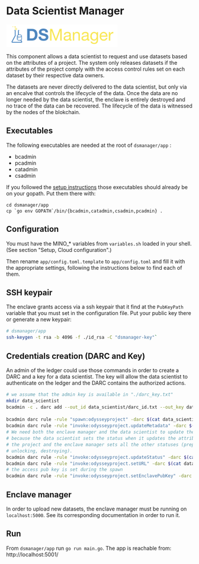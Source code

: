 # Data Scientist Manager

![DOM logo](assets/dsm-logo.png)

This component allows a data scientist to request and use datasets based on the
attributes of a project. The system only releases datasets if the attributes of
the project comply with the access control rules set on each dataset by their
respective data owners.

The datasets are never directly delivered to the data scientist, but only via an
encalve that controls the lifecycle of the data. Once the data are no longer
needed by the data scientist, the enclave is entirely destroyed and no trace of
the data can be recovered. The lifecycle of the data is witnessed by the nodes
of the blokchain.

## Executables

The following executables are needed at the root of `dsmanager/app` :

- bcadmin
- pcadmin
- catadmin
- csadmin

If you followed the [setup instructions](setup.md#generate-the-executables)
those executables should already be on your gopath. Put them there with:

```
cd dsmanager/app
cp `go env GOPATH`/bin/{bcadmin,catadmin,csadmin,pcadmin} .
```

## Configuration

You must have the MINO_* variables from `variables.sh` loaded in your shell.
(See section "Setup, Cloud configuration".)

Then rename `app/config.toml.template` to `app/config.toml` and fill it
with the appropriate settings, following the instructions below to find
each of them.

## SSH keypair

The enclave grants access via a ssh keypair that it find at the `PubKeyPath`
variable that you must set in the configuration file. Put your public key there
or generate a new keypair:

```bash
# dsmanager/app
ssh-keygen -t rsa -b 4096 -f ./id_rsa -C "dsmanager-key"`
```

## Credentials creation (DARC and Key)

An admin of the ledger could use those commands in order to create a DARC and a
key for a data scientist. The key will allow the data scientist to authenticate
on the ledger and the DARC contains the authorized actions.

```bash
# we assume that the admin key is available in "./darc_key.txt"
mkdir data_scientist
bcadmin -c . darc add --out_id data_scientist/darc_id.txt --out_key data_scientist/darc_key.txt --desc "DARC for the data scientist"  --unrestricted

bcadmin darc rule -rule "spawn:odysseyproject" -darc $(cat data_scientist/darc_id.txt) -sign $(cat data_scientist/darc_key.txt) -identity $(cat data_scientist/darc_key.txt)
bcadmin darc rule -rule "invoke:odysseyproject.updateMetadata" -darc $(cat data_scientist/darc_id.txt) -sign $(cat data_scientist/darc_key.txt) -identity $(cat data_scientist/darc_key.txt)
# We need both the enclave manager and the data scientist to update the status
# because the data scientist sets the status when it updates the attributes of
# the project and the enclave manager sets all the other statuses (preparing,
# unlocking, destroying).
bcadmin darc rule -rule "invoke:odysseyproject.updateStatus" -darc $(cat data_scientist/darc_id.txt) -sign $(cat data_scientist/darc_key.txt) -identity "$(cat darc_key.txt) | $(cat data_scientist/darc_key.txt)" --replace
bcadmin darc rule -rule "invoke:odysseyproject.setURL" -darc $(cat data_scientist/darc_id.txt) -sign $(cat data_scientist/darc_key.txt) -identity $(cat darc_key.txt)
# the access pub key is set during the spawn
bcadmin darc rule -rule "invoke:odysseyproject.setEnclavePubKey" -darc $(cat data_scientist/darc_id.txt) -sign $(cat data_scientist/darc_key.txt) -identity $(cat darc_key.txt)
```

## Enclave manager

In order to upload new datasets, the enclave manager must be running on
`localhost:5000`. See its corresponding documentation in order to run
it.


## Run

From `dsmanager/app` run `go run main.go`. The app is reachable from:
http://localhost:5001/